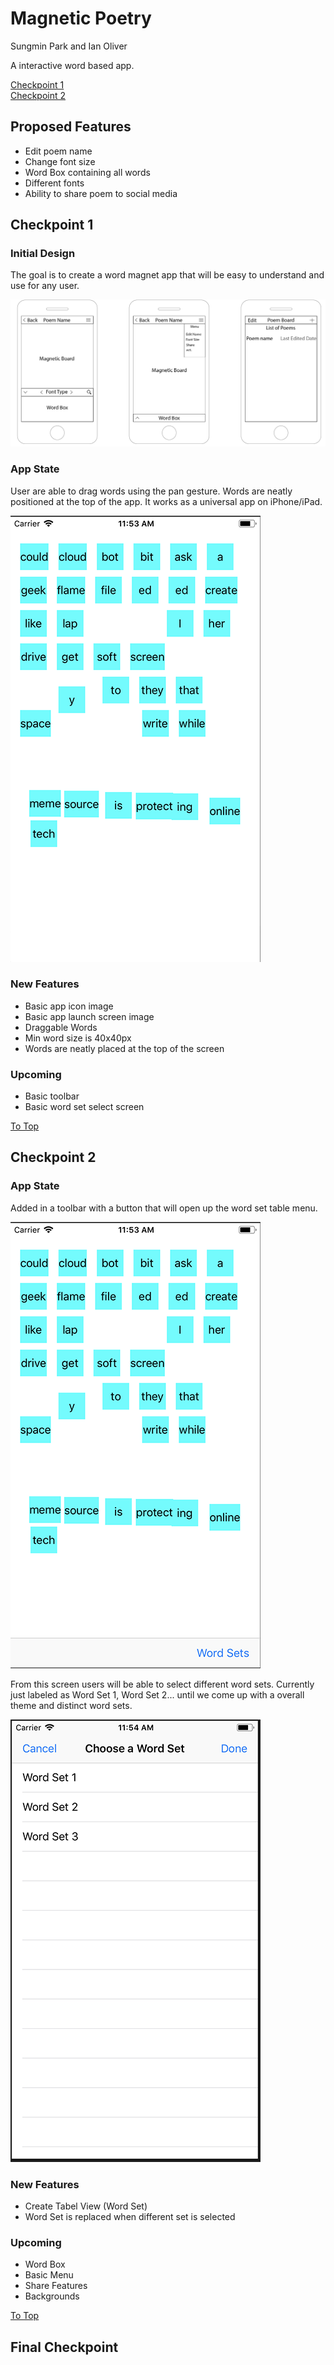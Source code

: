 # Magnetic Poetry
Sungmin Park and Ian Oliver

A interactive word based app. 

<a href="#Checkpoint-1">Checkpoint 1</a>  
<a href="#Checkpoint-2">Checkpoint 2</a>  


## Proposed Features  
* Edit poem name
* Change font size
* Word Box containing all words  
* Different fonts  
* Ability to share poem to social media   

## Checkpoint 1  

### Initial Design
The goal is to create a word magnet app that will be easy to understand and use for any user.  

![Sketch ](Assets/mock.png)  

### App State  
User are able to drag words using the pan gesture. Words are neatly positioned at the top of the app. It works as a universal app on iPhone/iPad.  

![Checkpoint 1 - App State ](Assets/screenShots/checkpoint-1_main.png)

### New Features  
* Basic app icon image
* Basic app launch screen image
* Draggable Words
* Min word size is 40x40px
* Words are neatly placed at the top of the screen

### Upcoming
* Basic toolbar
* Basic word set select screen

<a href="#Magnetic-Poetry">To Top</a>  

## Checkpoint 2  

### App State  
Added in a toolbar with a button that will open up the word set table menu.  

![Checkpoint 1 - App State ](Assets/screenShots/checkpoint-2_main.png)

From this screen users will be able to select different word sets. Currently just labeled as Word Set 1, Word Set 2... until we come up with a overall theme and distinct word sets.  

![Checkpoint 1 - App State ](Assets/screenShots/checkpoint-2_wordSet.png)

### New Features  
* Create Tabel View (Word Set)
* Word Set is replaced when different set is selected

### Upcoming  
* Word Box
* Basic Menu
* Share Features
* Backgrounds

<a href="#Magnetic-Poetry">To Top</a>  

## Final Checkpoint
